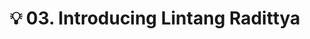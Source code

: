---
title: 💡 03. Introducing Lintang Radittya
categories: [RESEARCH. Visions of Pan Asian Futures]
tags: [asian art, history of art, visual studies, art education]
---